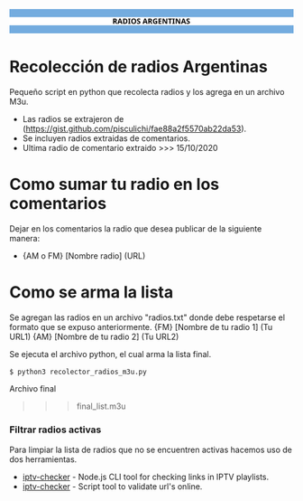 ![Build Status](https://raw.githubusercontent.com/C0MODIN/radios-argentinas/main/imagenes/separador.png)

# Recolección de radios Argentinas
Pequeño script en python que recolecta radios y los agrega en un archivo M3u.

  - Las radios se extrajeron de (https://gist.github.com/pisculichi/fae88a2f5570ab22da53).
  - Se incluyen radios extraidas de comentarios.
  - Ultima radio de comentario extraido >>> 15/10/2020

# Como sumar tu radio en los comentarios
Dejar en los comentarios la radio que desea publicar de la siguiente manera: 
  - {AM o FM} [Nombre radio] (URL)

# Como se arma la lista

Se agregan las radios en un archivo "radios.txt" donde debe respetarse el formato que se expuso anteriormente.
{FM} [Nombre de tu radio 1] (Tu URL1)
{AM} [Nombre de tu radio 2] (Tu URL2)

Se ejecuta el archivo python, el cual arma la lista final.

```sh
$ python3 recolector_radios_m3u.py
```
Archivo final
>>> final_list.m3u

### Filtrar radios activas
[iptv-checker]: <https://www.npmjs.com/package/iptv-checker>
[iptv-check]: <https://github.com/peterpt/IPTV-CHECK>
Para limpiar la lista de radios que no se encuentren activas hacemos uso de dos herramientas.
  * [iptv-checker] - Node.js CLI tool for checking links in IPTV playlists.
  * [iptv-checker] - Script tool to validate url's online.
